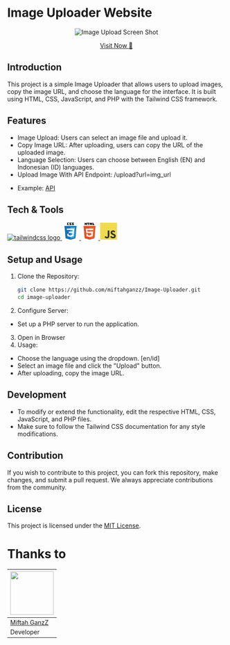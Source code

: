 # Image Uploader Website

<p align="center">
  <img src="https://raw.githubusercontent.com/miftahganzz/Dolers-Website/main/assets/preview.png" alt="Image Upload Screen Shot">
</p>

<p align="center">
<a href="https://dolers.miftah.xyz" target="_blank">Visit Now 🚀</a>
</p>

## Introduction

This project is a simple Image Uploader that allows users to upload images, copy the image URL, and choose the language for the interface. It is built using HTML, CSS, JavaScript, and PHP with the Tailwind CSS framework.

## Features

* Image Upload: Users can select an image file and upload it.
* Copy Image URL: After uploading, users can copy the URL of the uploaded image.
* Language Selection: Users can choose between English (EN) and Indonesian (ID) languages.
* Upload Image With API Endpoint: /upload?url=img_url
- Example: [API](https://cdn.miftah.biz.id/upload?url=)

## Tech & Tools
<p align="left"> <a href="https://getbootstrap.com" target="_blank" rel="noreferrer"> <img src="https://cdn.jsdelivr.net/gh/devicons/devicon/icons/tailwindcss/tailwindcss-original-wordmark.svg" height="40" alt="tailwindcss logo"  />
<img src="https://raw.githubusercontent.com/devicons/devicon/master/icons/css3/css3-original-wordmark.svg" alt="css3" width="40" height="40"/> </a> <a href="https://expressjs.com" target="_blank" rel="noreferrer">
<img src="https://raw.githubusercontent.com/devicons/devicon/master/icons/html5/html5-original-wordmark.svg" alt="html5" width="40" height="40"/> </a> <a href="https://www.java.com" target="_blank" rel="noreferrer">
<img src="https://raw.githubusercontent.com/devicons/devicon/master/icons/javascript/javascript-original.svg" alt="javascript" width="40" height="40"/> </a> <a href="https://www.mongodb.com/" target="_blank" rel="noreferrer"> </a> </p>

## Setup and Usage

1. Clone the Repository:
   ``` bash
   git clone https://github.com/miftahganzz/Image-Uploader.git
   cd image-uploader
   ```
2. Configure Server:
* Set up a PHP server to run the application.
3. Open in Browser
4. Usage:
* Choose the language using the dropdown. [en/id]
* Select an image file and click the "Upload" button.
* After uploading, copy the image URL.

## Development
* To modify or extend the functionality, edit the respective HTML, CSS, JavaScript, and PHP files.
* Make sure to follow the Tailwind CSS documentation for any style modifications.

## Contribution

If you wish to contribute to this project, you can fork this repository, make changes, and submit a pull request. We always appreciate contributions from the community.

## License
This project is licensed under the [MIT License](LICENSE).

# Thanks to
<a href="https://github.com/miftahganzz"><img src="https://github.com/miftahganzz.png?size=100" width="100" height="100"></a> |
---|
[Miftah GanzZ](https://github.com/miftahganzz)  |
Developer |
